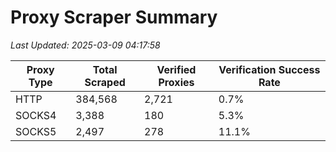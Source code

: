 # Proxy Scraper Summary

_Last Updated: 2025-03-09 04:17:58_

| Proxy Type | Total Scraped | Verified Proxies | Verification Success Rate |
|------------|--------------|------------------|--------------------------|
| HTTP | 384,568 | 2,721 | 0.7% |
| SOCKS4 | 3,388 | 180 | 5.3% |
| SOCKS5 | 2,497 | 278 | 11.1% |
